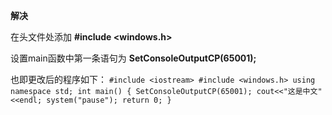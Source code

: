**解决**

在头文件处添加
__#include <windows.h>__

设置main函数中第一条语句为
__SetConsoleOutputCP(65001);__

也即更改后的程序如下：
``
#include <iostream>
#include <windows.h>
using namespace std;
int main()
{
    SetConsoleOutputCP(65001);
    cout<<"这是中文"<<endl;
    system("pause");
    return 0;
}
``
